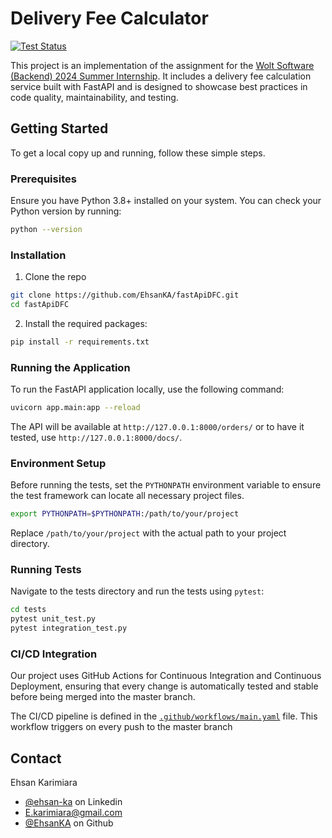 # Delivery Fee Calculator

[![Test Status](https://github.com/EhsanKA/fastApiDFC/actions/workflows/main.yaml/badge.svg)](https://github.com/EhsanKA/fastApiDFC/actions/workflows/main.yaml)

This project is an implementation of the assignment for the [Wolt Software (Backend) 2024 Summer Internship](https://github.com/woltapp/engineering-internship-2024). It includes a delivery fee calculation service built with FastAPI and is designed to showcase best practices in code quality, maintainability, and testing.

## Getting Started

To get a local copy up and running, follow these simple steps.

### Prerequisites

Ensure you have Python 3.8+ installed on your system. You can check your Python version by running:

```bash
python --version
```

### Installation

1. Clone the repo

```bash
git clone https://github.com/EhsanKA/fastApiDFC.git
cd fastApiDFC
```

2. Install the required packages:
```bash
pip install -r requirements.txt
```

### Running the Application
To run the FastAPI application locally, use the following command:

```bash
uvicorn app.main:app --reload
```
The API will be available at `http://127.0.0.1:8000/orders/` or to have it tested, use `http://127.0.0.1:8000/docs/`.

### Environment Setup
Before running the tests, set the `PYTHONPATH` environment variable to ensure the test framework can locate all necessary project files.

```bash
export PYTHONPATH=$PYTHONPATH:/path/to/your/project
```
Replace `/path/to/your/project` with the actual path to your project directory.

### Running Tests
Navigate to the tests directory and run the tests using `pytest`:


```bash
cd tests
pytest unit_test.py
pytest integration_test.py
```

### CI/CD Integration
Our project uses GitHub Actions for Continuous Integration and Continuous Deployment, ensuring that every change is automatically tested and stable before being merged into the master branch.

The CI/CD pipeline is defined in the [`.github/workflows/main.yaml`](https://github.com/EhsanKA/fastApiDFC/actions/workflows/main.yaml) file. This workflow triggers on every push to the master branch


## Contact
Ehsan Karimiara 
- [@ehsan-ka](https://www.linkedin.com/in/ehsan-ka/) on Linkedin 
- E.karimiara@gmail.com
- [@EhsanKA](https://github.com/EhsanKA) on Github